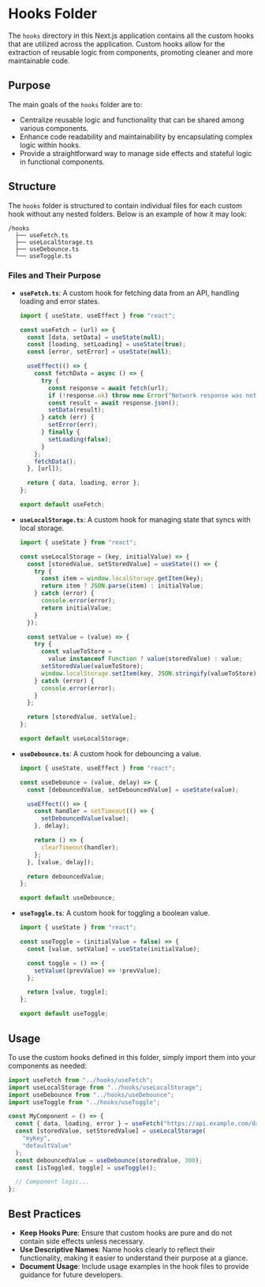 # Hooks Folder

The `hooks` directory in this Next.js application contains all the custom hooks that are utilized across the application. Custom hooks allow for the extraction of reusable logic from components, promoting cleaner and more maintainable code.

## Purpose

The main goals of the `hooks` folder are to:

- Centralize reusable logic and functionality that can be shared among various components.
- Enhance code readability and maintainability by encapsulating complex logic within hooks.
- Provide a straightforward way to manage side effects and stateful logic in functional components.

## Structure

The `hooks` folder is structured to contain individual files for each custom hook without any nested folders. Below is an example of how it may look:

```
/hooks
  ├── useFetch.ts
  ├── useLocalStorage.ts
  ├── useDebounce.ts
  └── useToggle.ts
```

### Files and Their Purpose

- **`useFetch.ts`**: A custom hook for fetching data from an API, handling loading and error states.

  ```javascript
  import { useState, useEffect } from "react";

  const useFetch = (url) => {
    const [data, setData] = useState(null);
    const [loading, setLoading] = useState(true);
    const [error, setError] = useState(null);

    useEffect(() => {
      const fetchData = async () => {
        try {
          const response = await fetch(url);
          if (!response.ok) throw new Error("Network response was not ok");
          const result = await response.json();
          setData(result);
        } catch (err) {
          setError(err);
        } finally {
          setLoading(false);
        }
      };
      fetchData();
    }, [url]);

    return { data, loading, error };
  };

  export default useFetch;
  ```

- **`useLocalStorage.ts`**: A custom hook for managing state that syncs with local storage.

  ```javascript
  import { useState } from "react";

  const useLocalStorage = (key, initialValue) => {
    const [storedValue, setStoredValue] = useState(() => {
      try {
        const item = window.localStorage.getItem(key);
        return item ? JSON.parse(item) : initialValue;
      } catch (error) {
        console.error(error);
        return initialValue;
      }
    });

    const setValue = (value) => {
      try {
        const valueToStore =
          value instanceof Function ? value(storedValue) : value;
        setStoredValue(valueToStore);
        window.localStorage.setItem(key, JSON.stringify(valueToStore));
      } catch (error) {
        console.error(error);
      }
    };

    return [storedValue, setValue];
  };

  export default useLocalStorage;
  ```

- **`useDebounce.ts`**: A custom hook for debouncing a value.

  ```javascript
  import { useState, useEffect } from "react";

  const useDebounce = (value, delay) => {
    const [debouncedValue, setDebouncedValue] = useState(value);

    useEffect(() => {
      const handler = setTimeout(() => {
        setDebouncedValue(value);
      }, delay);

      return () => {
        clearTimeout(handler);
      };
    }, [value, delay]);

    return debouncedValue;
  };

  export default useDebounce;
  ```

- **`useToggle.ts`**: A custom hook for toggling a boolean value.

  ```javascript
  import { useState } from "react";

  const useToggle = (initialValue = false) => {
    const [value, setValue] = useState(initialValue);

    const toggle = () => {
      setValue((prevValue) => !prevValue);
    };

    return [value, toggle];
  };

  export default useToggle;
  ```

## Usage

To use the custom hooks defined in this folder, simply import them into your components as needed:

```javascript
import useFetch from "../hooks/useFetch";
import useLocalStorage from "../hooks/useLocalStorage";
import useDebounce from "../hooks/useDebounce";
import useToggle from "../hooks/useToggle";

const MyComponent = () => {
  const { data, loading, error } = useFetch("https://api.example.com/data");
  const [storedValue, setStoredValue] = useLocalStorage(
    "myKey",
    "defaultValue"
  );
  const debouncedValue = useDebounce(storedValue, 300);
  const [isToggled, toggle] = useToggle();

  // Component logic...
};
```

## Best Practices

- **Keep Hooks Pure**: Ensure that custom hooks are pure and do not contain side effects unless necessary.
- **Use Descriptive Names**: Name hooks clearly to reflect their functionality, making it easier to understand their purpose at a glance.
- **Document Usage**: Include usage examples in the hook files to provide guidance for future developers.

